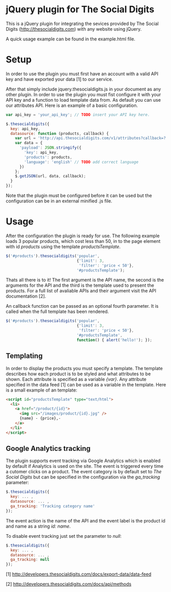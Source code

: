 jQuery plugin for The Social Digits
===================================

This is a jQuery plugin for integrating the sevices provided by The Social Digits
(http://thesocialdigits.com) with any website using jQuery.

A quick usage example can be found in the example.html file.


Setup
=====

In order to use the plugin you must first have an account with a valid API key 
and have exported your data [1] to our service.

After that simply include jquery.thesocialdigits.js in your document as any other
plugin. In order to use the plugin you must fist configure it with your API key 
and a function to load template data from. As default you can use our attributes
API. Here is an example of a basic configuration.

```javascript
var api_key = 'your_api_key'; // TODO insert your API key here. 

$.thesocialdigits({
  key: api_key,  
  datasource: function (products, callback) {
    var url = 'http://api.thesocialdigits.com/v1/attributes?callback=?';
    var data = {
      'payload': JSON.stringify({
        'key': api_key,
        'products': products,
        'language': 'english' // TODO add correct language
      })
    };
    $.getJSON(url, data, callback);
  }
});
```

Note that the plugin must be configured before it can be used but the 
configuration can be in an external minified .js file.


Usage
=====

After the configuration the plugin is ready for use. The following example loads
3 popular products, which cost less than 50, in to the page element with id 
_products_ using the template _productsTemplate_.

```javascript
$('#products').thesocialdigits('popular', 
                               {'limit': 3,
                                'filter': 'price < 50'},
                               '#productsTemplate');
```

Thats all there is to it! The first argument is the API name, the second is the
arguments for the API and the third is the template used to present the products.
For a full list of avaliable APIs and their argument visit the API documentation
[2].

An callback function can be passed as an optional fourth parameter. It is called 
when the full template has been rendered.

```javascript
$('#products').thesocialdigits('popular', 
                               {'limit': 3,
                                'filter': 'price < 50'},
                               '#productsTemplate',
                               function() { alert('hello!'); });
```


Templating
----------

In order to display the products you must specify a template. The template 
describes how each product is to be styled and what attributes to be shown.
Each attribute is specified as a variable _{var}_. Any attribute specified in 
the data feed [1] can be used as a variable in the template. Here is a small
example of an template:

```html
<script id="productsTemplate" type="text/html"> 
  <li>
    <a href="/product/{id}">
      <img src="/images/product/{id}.jpg" />
      {name} - {price},-
    </a>
  </li>
</script>
```


Google Analytics tracking
-------------------------

The plugin supports event tracking via Google Analytics which is enabled by 
default if Analytics is used on the site. The event is triggered every time a
cutomer clicks on a product. The event category is by default set to 
_The Social Digits_ but can be specified in the configuration via the 
_ga\_tracking_ parameter:

```javascript
$.thesocialdigits({
  key: ... ,
  datasource: ... ,
  ga_tracking: 'Tracking category name'
});
```

The event action is the name of the API and the event label is the product id and
name as a string _id: name_.

To disable event tracking just set the parameter to _null_:

```javascript
$.thesocialdigits({
  key: ... ,
  datasource: ... ,
  ga_tracking: null
});
```


[1] http://developers.thesocialdigits.com/docs/export-data/data-feed

[2] http://developers.thesocialdigits.com/docs/api/methods

